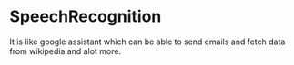 # SpeechRecognition
It is like google assistant which can be able to send emails and fetch data from wikipedia and alot more.
